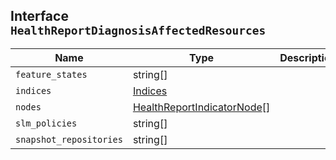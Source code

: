 ## Interface `HealthReportDiagnosisAffectedResources`

| Name | Type | Description |
| - | - | - |
| `feature_states` | string[] | &nbsp; |
| `indices` | [Indices](./Indices.md) | &nbsp; |
| `nodes` | [HealthReportIndicatorNode](./HealthReportIndicatorNode.md)[] | &nbsp; |
| `slm_policies` | string[] | &nbsp; |
| `snapshot_repositories` | string[] | &nbsp; |
